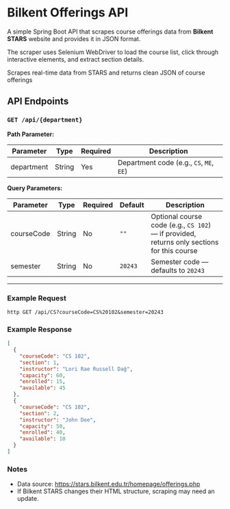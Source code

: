 # Bilkent Offerings API

A simple Spring Boot API that scrapes course offerings data from **Bilkent STARS** website and provides it in JSON format.

The scraper uses Selenium WebDriver to load the course list, click through interactive elements, and extract section details.

Scrapes real-time data from STARS and returns clean JSON of course offerings  

## API Endpoints

### `GET /api/{department}`

**Path Parameter:**

| Parameter   | Type   | Required | Description                     |
|-------------|--------|----------|---------------------------------|
| department  | String | Yes      | Department code (e.g., `CS`, `ME`, `EE`) |

**Query Parameters:**

| Parameter   | Type   | Required | Default   | Description                     |
|-------------|--------|----------|-----------|---------------------------------|
| courseCode  | String | No       | `""`      | Optional course code (e.g., `CS 102`) — if provided, returns only sections for this course |
| semester    | String | No       | `20243`   | Semester code — defaults to `20243` |

---

### Example Request

```
http GET /api/CS?courseCode=CS%20102&semester=20243
```

### Example Response

```json
[
  {
    "courseCode": "CS 102",
    "section": 1,
    "instructor": "Lori Rae Russell Dağ",
    "capacity": 60,
    "enrolled": 15,
    "available": 45
  },
  {
    "courseCode": "CS 102",
    "section": 2,
    "instructor": "John Doe",
    "capacity": 50,
    "enrolled": 40,
    "available": 10
  }
]
```
### Notes
- Data source: https://stars.bilkent.edu.tr/homepage/offerings.php  
- If Bilkent STARS changes their HTML structure, scraping may need an update.
